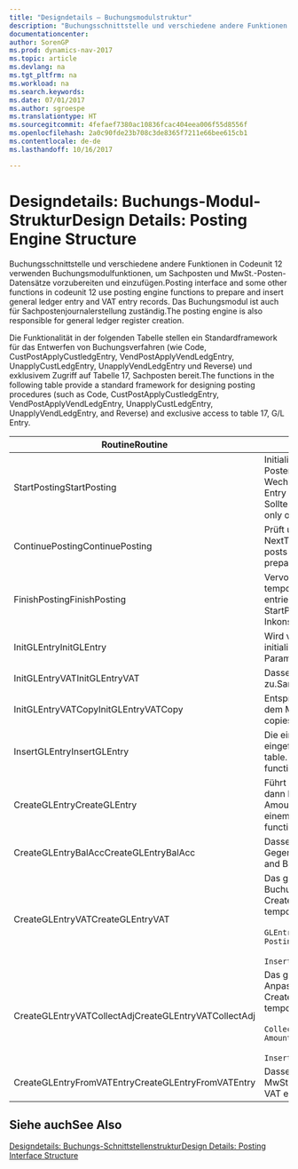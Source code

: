 ```yaml
---
title: "Designdetails – Buchungsmodulstruktur"
description: "Buchungsschnittstelle und verschiedene andere Funktionen in Codeunit 12 verwenden Buchungsmodulfunktionen, um Sachposten und MwSt.-Posten-Datensätze vorzubereiten und einzufügen. Das Buchungsmodul ist auch für Sachpostenjournalerstellung zuständig."
documentationcenter: 
author: SorenGP
ms.prod: dynamics-nav-2017
ms.topic: article
ms.devlang: na
ms.tgt_pltfrm: na
ms.workload: na
ms.search.keywords: 
ms.date: 07/01/2017
ms.author: sgroespe
ms.translationtype: HT
ms.sourcegitcommit: 4fefaef7380ac10836fcac404eea006f55d8556f
ms.openlocfilehash: 2a0c90fde23b708c3de8365f7211e66bee615cb1
ms.contentlocale: de-de
ms.lasthandoff: 10/16/2017

---
```

# <a name="design-details-posting-engine-structure"></a><span data-ttu-id="72f3c-104">Designdetails: Buchungs-Modul-Struktur</span><span class="sxs-lookup"><span data-stu-id="72f3c-104">Design Details: Posting Engine Structure</span></span>
<span data-ttu-id="72f3c-105">Buchungsschnittstelle und verschiedene andere Funktionen in Codeunit 12 verwenden Buchungsmodulfunktionen, um Sachposten und MwSt.-Posten-Datensätze vorzubereiten und einzufügen.</span><span class="sxs-lookup"><span data-stu-id="72f3c-105">Posting interface and some other functions in codeunit 12 use posting engine functions to prepare and insert general ledger entry and VAT entry records.</span></span> <span data-ttu-id="72f3c-106">Das Buchungsmodul ist auch für Sachpostenjournalerstellung zuständig.</span><span class="sxs-lookup"><span data-stu-id="72f3c-106">The posting engine is also responsible for general ledger register creation.</span></span>  
  
 <span data-ttu-id="72f3c-107">Die Funktionalität in der folgenden Tabelle stellen ein Standardframework für das Entwerfen von Buchungsverfahren (wie Code, CustPostApplyCustledgEntry, VendPostApplyVendLedgEntry, UnapplyCustLedgEntry, UnapplyVendLedgEntry und Reverse) und exklusivem Zugriff auf Tabelle 17, Sachposten bereit.</span><span class="sxs-lookup"><span data-stu-id="72f3c-107">The functions in the following table provide a standard framework for designing posting procedures (such as Code, CustPostApplyCustledgEntry, VendPostApplyVendLedgEntry, UnapplyCustLedgEntry, UnapplyVendLedgEntry, and Reverse) and exclusive access to table 17, G/L Entry.</span></span>  
  
|<span data-ttu-id="72f3c-108">Routine</span><span class="sxs-lookup"><span data-stu-id="72f3c-108">Routine</span></span>|<span data-ttu-id="72f3c-109">Description</span><span class="sxs-lookup"><span data-stu-id="72f3c-109">Description</span></span>|  
|-------------|---------------------------------------|  
|<span data-ttu-id="72f3c-110">StartPosting</span><span class="sxs-lookup"><span data-stu-id="72f3c-110">StartPosting</span></span>|<span data-ttu-id="72f3c-111">Initialisiert Buchungspuffer TempGLEntryBuf, sperrt Sachposten- und MwSt.-Posten-Tabellen und initialisiert Buchhaltungsperiode, Sachpostenjournal und Wechselkurs.</span><span class="sxs-lookup"><span data-stu-id="72f3c-111">Initializes posting buffer TempGLEntryBuf, locks G/L Entry and VAT Entry tables, and initializes Accounting Period, G/L Register, and Exchange Rate.</span></span> <span data-ttu-id="72f3c-112">Sollte nur einmal aufgerufen werden, dann ist NextEntryNo 0.</span><span class="sxs-lookup"><span data-stu-id="72f3c-112">Should be called only once, then NextEntryNo is 0.</span></span>|  
|<span data-ttu-id="72f3c-113">ContinuePosting</span><span class="sxs-lookup"><span data-stu-id="72f3c-113">ContinuePosting</span></span>|<span data-ttu-id="72f3c-114">Prüft und bucht nicht realisierte MwSt. für vorheriges Transaktioninkrement NextTransactionNo und bereitet das Buchen der nächsten Zeile vor.</span><span class="sxs-lookup"><span data-stu-id="72f3c-114">Checks and posts unrealized VAT for previous transaction increment NextTransactionNo and prepares post of next line.</span></span>|  
|<span data-ttu-id="72f3c-115">FinishPosting</span><span class="sxs-lookup"><span data-stu-id="72f3c-115">FinishPosting</span></span>|<span data-ttu-id="72f3c-116">Vervollständigt die Buchung durch das Einfügen von Sachposten vom temporären Puffer in Datenbanktabelle.</span><span class="sxs-lookup"><span data-stu-id="72f3c-116">Completes posting by inserting G/L entries from temporary buffer into database table.</span></span> <span data-ttu-id="72f3c-117">Immer zusammen mit StartPosting verwendet.</span><span class="sxs-lookup"><span data-stu-id="72f3c-117">Always used together with StartPosting.</span></span> <span data-ttu-id="72f3c-118">Prüft auf Inkonsistenzen.</span><span class="sxs-lookup"><span data-stu-id="72f3c-118">Checks for inconsistencies.</span></span>|  
|<span data-ttu-id="72f3c-119">InitGLEntry</span><span class="sxs-lookup"><span data-stu-id="72f3c-119">InitGLEntry</span></span>|<span data-ttu-id="72f3c-120">Wird verwendet, um die neuen Sachposten für Fibu Buch.-Blattzeile zu initialisieren.</span><span class="sxs-lookup"><span data-stu-id="72f3c-120">Used to initialize new G/L entry for Gen. Jnl Line.</span></span> <span data-ttu-id="72f3c-121">Gibt GLEntry als Parameter zurück.</span><span class="sxs-lookup"><span data-stu-id="72f3c-121">Returns GLEntry as parameter.</span></span>|  
|<span data-ttu-id="72f3c-122">InitGLEntryVAT</span><span class="sxs-lookup"><span data-stu-id="72f3c-122">InitGLEntryVAT</span></span>|<span data-ttu-id="72f3c-123">Dasselbe wie InitGLEntry, weist jedoch auch Gegenkontonr. und SummarizeVAT zu.</span><span class="sxs-lookup"><span data-stu-id="72f3c-123">Same as InitGLEntry, but also assigns Bal. Account No. and SummarizeVAT.</span></span>|  
|<span data-ttu-id="72f3c-124">InitGLEntryVATCopy</span><span class="sxs-lookup"><span data-stu-id="72f3c-124">InitGLEntryVATCopy</span></span>|<span data-ttu-id="72f3c-125">Entsprechend InitGLEntryVAT, aber kopiert auch Buchungsgruppendaten aus dem MwSt.-Posten vor SummarizeVAT.</span><span class="sxs-lookup"><span data-stu-id="72f3c-125">Similar to InitGLEntryVAT, but also copies posting groups data from VAT Entry before SummarizeVAT.</span></span>|  
|<span data-ttu-id="72f3c-126">InsertGLEntry</span><span class="sxs-lookup"><span data-stu-id="72f3c-126">InsertGLEntry</span></span>|<span data-ttu-id="72f3c-127">Die einzige Funktion, die Sachposten in globale TempGLEntryBuf-Tabelle eingefügt.</span><span class="sxs-lookup"><span data-stu-id="72f3c-127">The only function that inserts G/L entry into global TempGLEntryBuf table.</span></span> <span data-ttu-id="72f3c-128">Verwenden Sie immer diese Funktion für Einfügung.</span><span class="sxs-lookup"><span data-stu-id="72f3c-128">Always use this function for insert.</span></span>|  
|<span data-ttu-id="72f3c-129">CreateGLEntry</span><span class="sxs-lookup"><span data-stu-id="72f3c-129">CreateGLEntry</span></span>|<span data-ttu-id="72f3c-130">Führt ein InitGLEntry aus, weist zusätzlichen Währungs-Betrag zu und führt dann InsertGLEntry aus.</span><span class="sxs-lookup"><span data-stu-id="72f3c-130">Performs an InitGLEntry, assigns Additional Currency Amount, and then performs InsertGLEntry.</span></span> <span data-ttu-id="72f3c-131">Ersetzt mehrere Codezeilen mit einem einzigen Funktionsaufruf.</span><span class="sxs-lookup"><span data-stu-id="72f3c-131">Replaces several lines of code with a single function call.</span></span>|  
|<span data-ttu-id="72f3c-132">CreateGLEntryBalAcc</span><span class="sxs-lookup"><span data-stu-id="72f3c-132">CreateGLEntryBalAcc</span></span>|<span data-ttu-id="72f3c-133">Dasselbe wie CreateGLEntry, weist jedoch auch Gegenkontoart und Gegenkontonr. zu.</span><span class="sxs-lookup"><span data-stu-id="72f3c-133">Same as CreateGLEntry, but also assigns Bal. Account Type and Bal. Account No.</span></span>|  
|<span data-ttu-id="72f3c-134">CreateGLEntryVAT</span><span class="sxs-lookup"><span data-stu-id="72f3c-134">CreateGLEntryVAT</span></span>|<span data-ttu-id="72f3c-135">Das gleiche wie CreateGLEntry, aber mit zusätzlicher Verarbeitung für Buchungsgruppen und Speicherung im temporären MwSt.-Puffer:</span><span class="sxs-lookup"><span data-stu-id="72f3c-135">Same as CreateGLEntry, but with additional processing for posting groups and saving to temporary VAT buffer:</span></span><br /><br /> `GLEntry.CopyPostingGroupsFromDtldCVBuf(DtldCVLedgEntryBuf,GenJnlLine."Gen. Posting Type");`<br /><br /> `InsertVATEntriesFromTemp(DtldCVLedgEntryBuf,GLEntry);`|  
|<span data-ttu-id="72f3c-136">CreateGLEntryVATCollectAdj</span><span class="sxs-lookup"><span data-stu-id="72f3c-136">CreateGLEntryVATCollectAdj</span></span>|<span data-ttu-id="72f3c-137">Das gleiche wie CreateGLEntry, aber mit zusätzlicher Sammlung von Anpassungen und Speicherung im temporären MwSt.-Puffer:</span><span class="sxs-lookup"><span data-stu-id="72f3c-137">Same as CreateGLEntry, but with additional collection of adjustments and saving to temporary VAT buffer:</span></span><br /><br /> `CollectAdjustment(AdjAmount,GLEntry.Amount,GLEntry."Additional-Currency Amount",OriginalDateSet);`<br /><br /> `InsertVATEntriesFromTemp(DtldCVLedgEntryBuf,GLEntry);`|  
|<span data-ttu-id="72f3c-138">CreateGLEntryFromVATEntry</span><span class="sxs-lookup"><span data-stu-id="72f3c-138">CreateGLEntryFromVATEntry</span></span>|<span data-ttu-id="72f3c-139">Dasselbe wie CreateGLEntry, kopiert jedoch auch Buchungsgruppen von MwSt.-Posten.</span><span class="sxs-lookup"><span data-stu-id="72f3c-139">Same as CreateGLEntry, but also copies posting groups from VAT entry.</span></span>|  
  
## <a name="see-also"></a><span data-ttu-id="72f3c-140">Siehe auch</span><span class="sxs-lookup"><span data-stu-id="72f3c-140">See Also</span></span>  
 [<span data-ttu-id="72f3c-141">Designdetails: Buchungs-Schnittstellenstruktur</span><span class="sxs-lookup"><span data-stu-id="72f3c-141">Design Details: Posting Interface Structure</span></span>](design-details-posting-interface-structure.md)

